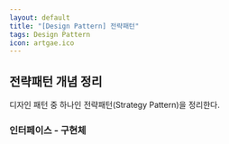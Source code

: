 ```yaml
---
layout: default
title: "[Design Pattern] 전략패턴"
tags: Design Pattern
icon: artgae.ico 
---
```


## 전략패턴 개념 정리

디자인 패턴 중 하나인 전략패턴(Strategy Pattern)을 정리한다.  

### 인터페이스 - 구현체

